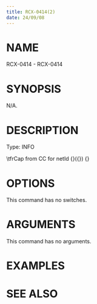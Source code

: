 ```yaml
---
title: RCX-0414(2)
date: 24/09/08
---
```


# NAME

RCX-0414 - RCX-0414

# SYNOPSIS

N/A.

# DESCRIPTION

Type: INFO

\tfrCap from CC for netId {}({}) {}

# OPTIONS

This command has no switches.

# ARGUMENTS

This command has no arguments.

# EXAMPLES

# SEE ALSO
